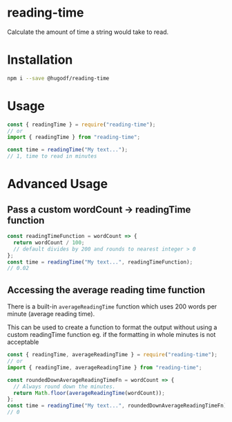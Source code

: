 # reading-time

Calculate the amount of time a string would take to read.

# Installation

```sh
npm i --save @hugodf/reading-time
```

# Usage

```js
const { readingTime } = require("reading-time");
// or
import { readingTime } from "reading-time";

const time = readingTime("My text...");
// 1, time to read in minutes
```

# Advanced Usage

## Pass a custom wordCount -> readingTime function

```js
const readingTimeFunction = wordCount => {
  return wordCount / 100;
  // default divides by 200 and rounds to nearest integer > 0
};
const time = readingTime("My text...", readingTimeFunction);
// 0.02
```

## Accessing the average reading time function

There is a built-in `averageReadingTime` function which uses 200 words per minute
(average reading time).

This can be used to create a function to format the output without using a custom
readingTime function eg. if the formatting in whole minutes is not acceptable

```js
const { readingTime, averageReadingTime } = require("reading-time");
// or
import { readingTime, averageReadingTime } from "reading-time";

const roundedDownAverageReadingTimeFn = wordCount => {
  // Always round down the minutes.
  return Math.floor(averageReadingTime(wordCount));
};
const time = readingTime("My text...", roundedDownAverageReadingTimeFn);
// 0
```
